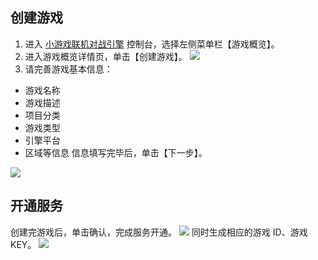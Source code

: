 
## 创建游戏
1. 进入 [小游戏联机对战引擎](http://console.qcloud.com/obf) 控制台，选择左侧菜单栏【游戏概览】。
2. 进入游戏概览详情页，单击【创建游戏】。
![](https://i.imgur.com/S2CmHyh.png)
3. 请完善游戏基本信息：
 - 游戏名称
 - 游戏描述
 - 项目分类
 - 游戏类型
 - 引擎平台
 - 区域等信息
信息填写完毕后，单击【下一步】。

![](https://i.imgur.com/gPpR81t.png)

## 开通服务
创建完游戏后，单击确认，完成服务开通。
![](https://i.imgur.com/hfMVY0v.png)
同时生成相应的游戏 ID、游戏 KEY。
![](https://i.imgur.com/06WA5gW.png)